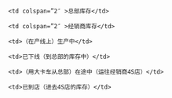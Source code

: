 <table>

  <tr>

    <td colspan=”2″ >总部库存</td>

    <td colspan=”2″ >经销商库存</td>

  </tr>

  <tr>

    <td>（在产线上）生产中</td>

    <td>已下线（到总部的库存中）</td>

    <td>（用大卡车从总部）在途中（运往经销商4S店）</td>

    <td>已到店（进去4S店的库存）</td>

  </tr>

</table>
